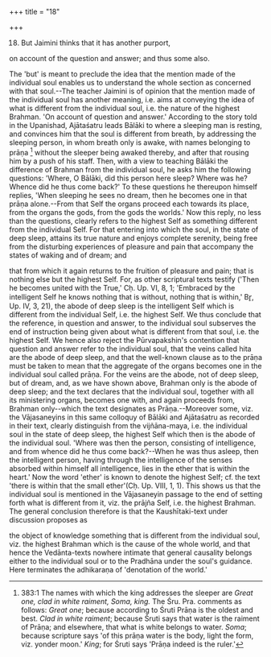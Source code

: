 +++
title = "18"

+++


18. But Jaimini thinks that it has another purport,

on account of the question and answer; and thus some also.

The 'but' is meant to preclude the idea that the mention made of the individual soul enables us to understand the whole section as concerned with that soul.--The teacher Jaimini is of opinion that the mention made of the individual soul has another meaning, i.e. aims at conveying the idea of what is different from the individual soul, i.e. the nature of the highest Brahman. 'On account of question and answer.' According to the story told in the Upanishad, Ajātaśatru leads Bālāki to where a sleeping man is resting, and convinces him that the soul is different from breath, by addressing the sleeping person, in whom breath only is awake, with names belonging to prāṇa [^fn_34] without the sleeper being awaked thereby, and after that rousing him by a push of his staff. Then, with a view to teaching Bālāki the difference of Brahman from the individual soul, he asks him the following questions: 'Where, O Bālāki, did this person here sleep? Where was he? Whence did he thus come back?' To these questions he thereupon himself replies, 'When sleeping he sees no dream, then he becomes one in that prāṇa alone.--From that Self the organs proceed each towards its place, from the organs the gods, from the gods the worlds.' Now this reply, no less than the questions, clearly refers to the highest Self as something different from the individual Self. For that entering into which the soul, in the state of deep sleep, attains its true nature and enjoys complete serenity, being free from the disturbing experiences of pleasure and pain that accompany the states of waking and of dream; and

[^fn_34]: 383:1 The names with which the king addresses the sleeper are _Great one, clad in white raiment, Soma, king._ The Śru. Pra. comments as follows: _Great one_; because according to Śruti Prāṇa is the oldest and best. _Clad in white raiment_; because Śruti says that water is the raiment of Prāṇa; and elsewhere, that what is white belongs to water. _Soma_; because scripture says 'of this prāṇa water is the body, light the form, viz. yonder moon.' _King_; for Śruti says 'Prāṇa indeed is the ruler.'

that from which it again returns to the fruition of pleasure and pain; that is nothing else but the highest Self. For, as other scriptural texts testify ('Then he becomes united with the True,' Cḥ. Up. VI, 8, 1; 'Embraced by the intelligent Self he knows nothing that is without, nothing that is within,' Br̥, Up. IV, 3, 21), the abode of deep sleep is the intelligent Self which is different from the individual Self, i.e. the highest Self. We thus conclude that the reference, in question and answer, to the individual soul subserves the end of instruction being given about what is different from that soul, i.e. the highest Self. We hence also reject the Pūrvapakshin's contention that question and answer refer to the individual soul, that the veins called hita are the abode of deep sleep, and that the well-known clause as to the prāṇa must be taken to mean that the aggregate of the organs becomes one in the individual soul called prāṇa. For the veins are the abode, not of deep sleep, but of dream, and, as we have shown above, Brahman only is the abode of deep sleep; and the text declares that the individual soul, together with all its ministering organs, becomes one with, and again proceeds from, Brahman only--which the text designates as Prāṇa.--Moreover some, viz. the Vājasaneyins in this same colloquy of Bālāki and Ajātaśatru as recorded in their text, clearly distinguish from the vijñāna-maya, i.e. the individual soul in the state of deep sleep, the highest Self which then is the abode of the individual soul. 'Where was then the person, consisting of intelligence, and from whence did he thus come back?--When he was thus asleep, then the intelligent person, having through the intelligence of the senses absorbed within himself all intelligence, lies in the ether that is within the heart.' Now the word 'ether' is known to denote the highest Self; cf. the text 'there is within that the small ether'(Cḥ. Up. VIII, 1, 1). This shows us that the individual soul is mentioned in the Vājasaneyin passage to the end of setting forth what is different from it, viz. the prājña Self, i.e. the highest Brahman. The general conclusion therefore is that the Kaushītaki-text under discussion proposes as

the object of knowledge something that is different from the individual soul, viz. the highest Brahman which is the cause of the whole world, and that hence the Vedānta-texts nowhere intimate that general causality belongs either to the individual soul or to the Pradhāna under the soul's guidance. Here terminates the adhikaraṇa of 'denotation of the world.'

